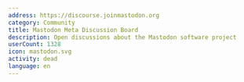 ```yaml
---
address: https://discourse.joinmastodon.org
category: Community
title: Mastodon Meta Discussion Board
description: Open discussions about the Mastodon software project
userCount: 1328
icon: mastodon.svg
activity: dead
language: en
---
```

